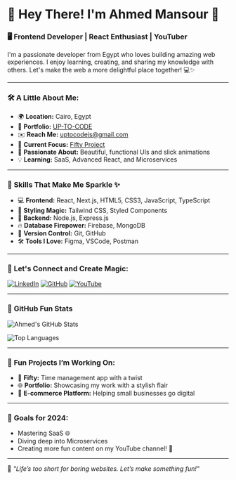 # 🌟 Hey There! I'm Ahmed Mansour 👋

### 🖥️ **Frontend Developer | React Enthusiast | YouTuber**
I'm a passionate developer from Egypt who loves building amazing web experiences. I enjoy learning, creating, and sharing my knowledge with others. Let's make the web a more delightful place together! 💻✨

---

### 🛠️ **A Little About Me:**
- 🌍 **Location:** Cairo, Egypt
- 💼 **Portfolio:** [UP-TO-CODE](https://ahmed-dev.vercel.app/)  
- ✉️ **Reach Me:** [uptocodejs@gmail.com](mailto:uptocodejs@gmail.com)  
- 🚀 **Current Focus:** [Fifty Project](https://github.com/Up-to-code/Fifty)  
- 🎨 **Passionate About:** Beautiful, functional UIs and slick animations
- 💡 **Learning:** SaaS, Advanced React, and Microservices  

---

### 🎨 **Skills That Make Me Sparkle** ✨
- 💻 **Frontend:** React, Next.js, HTML5, CSS3, JavaScript, TypeScript
- 🎨 **Styling Magic:** Tailwind CSS, Styled Components
- 🚀 **Backend:** Node.js, Express.js
- 🔥 **Database Firepower:** Firebase, MongoDB
- 💼 **Version Control:** Git, GitHub
- 🛠️ **Tools I Love:** Figma, VSCode, Postman

---

### 🌟 **Let's Connect and Create Magic:**
[![LinkedIn](https://img.shields.io/badge/LinkedIn-Ahmed%20Mansour-blue)](https://www.linkedin.com/in/ahmed-al-refai-6a491a237)
[![GitHub](https://img.shields.io/badge/GitHub-Up--to--code-green)](https://github.com/Up-to-code)
[![YouTube](https://img.shields.io/badge/YouTube-Ahmed%20Dev-red)](https://youtube.com)

---

### 🌈 **GitHub Fun Stats**
![Ahmed's GitHub Stats](https://github-readme-stats.vercel.app/api?username=Up-to-code&show_icons=true&theme=tokyonight)

![Top Languages](https://github-readme-stats.vercel.app/api/top-langs/?username=Up-to-code&layout=compact&theme=tokyonight)

---

### 🌱 **Fun Projects I’m Working On:**
- 🌟 **Fifty:** Time management app with a twist  
- 🌐 **Portfolio:** Showcasing my work with a stylish flair  
- 🛒 **E-commerce Platform:** Helping small businesses go digital  

---

### 🎯 **Goals for 2024:**
- Mastering SaaS 🌐  
- Diving deep into Microservices  
- Creating more fun content on my YouTube channel! 🎥

---

💬 _"Life’s too short for boring websites. Let’s make something fun!"_
